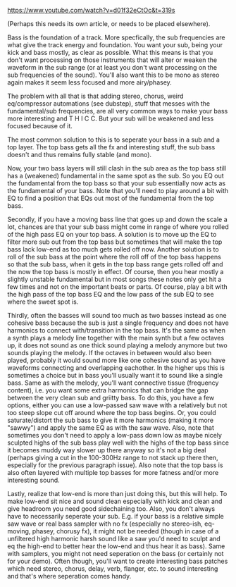 https://www.youtube.com/watch?v=d01f32eCtOc&t=319s

(Perhaps this needs its own article, or needs to be placed elsewhere). 

Bass is the foundation of a track. More specfically, the sub frequencies are what give the track energy and foundation. You want your sub, being your kick and bass mostly, as clear as possible. What this means is that you don't want processing on those instruments that will alter or weaken the waveform in the sub range (or at least you don't want processing on the sub frequencies of the sound). You'll also want this to be mono as stereo again makes it seem less focused and more airy/phasey.  

The problem with all that is that adding stereo, chorus, weird eq/compressor automations (see dubstep), stuff that messes with the fundamental/sub frequencies, are all very common ways to make your bass more interesting and T H I C C. But your sub will be weakened and less focused because of it.

The most common solution to this is to seperate your bass in a sub and a top layer. The top bass gets all the fx and interesting stuff, the sub bass doesn't and thus remains fully stable (and mono). 

Now, your two bass layers will still clash in the sub area as the top bass still has a (weakened) fundamental in the same spot as the sub. So you EQ out the fundamental from the top bass so that your sub essentially now acts as the fundamental of your bass. Note that you'll need to play around a bit with EQ to find a position that EQs out most of the fundamental from the top bass.

Secondly, if you have a moving bass line that goes up and down the scale a lot, chances are that your sub bass might come in range of where you rolled of the high pass EQ on your top bass. A solution is to move up the EQ to filter more sub out from the top bass but sometimes that will make the top bass lack low-end as too much gets rolled off now. Another solution is to roll of the sub bass at the point where the roll off of the top bass happens so that the sub bass, when it gets in the top bass range gets rolled off and the now the top bass is mostly in effect. Of course, then you hear mostly a slightly unstable fundamental but in most songs these notes only get hit a few times and not on the important beats or parts. Of course, play a bit with the high pass of the top bass EQ and the low pass of the sub EQ to see where the sweet spot is.

Thirdly, often the basses will sound too much as two basses instead as one cohesive bass because the sub is just a single frequency and does not have harmonics to connect with/transition in the top bass. It's the same as when a synth plays a melody line together with the main synth but a few octaves up, it does not sound as one thick sound playing a melody anymore but two sounds playing the melody. If the octaves in between would also been played, probably it would sound more like one cohesive sound as you have waveforms connecting and overlapping eachother. In the higher ups this is sometimes a choice but in bass you'll usually want it to sound like a single bass. Same as with the melody, you'll want connective tissue (frequency content), i.e. you want some extra harmonics that can bridge the gap between the very clean sub and griitty bass. To do this, you have a few options, either you can use a low-passed saw wave with a relatively but not too steep slope cut off around where the top bass begins. Or, you could saturate/distort the sub bass to give it more harmonics (making it more "sawwy") and apply the same EQ as with the saw wave. Also, note that sometimes you don't need to apply a low-pass down low as maybe nicely sculpted highs of the sub bass play well with the highs of the top bass since it becomes muddy way slower up there anyway so it's not a big deal (perhaps giving a cut in the 100-300Hz range to not stack up there then, especially for the previous paragraph issue). Also note that the top bass is also often layered with multiple top basses for more fatness and/or more interesting sound.

Lastly, realize that low-end is more than just doing this, but this will help. To make low-end sit nice and sound clean especially with kick and clean and give headroom you need good sidechaining too. Also, you don't always have to necessarily seperate your sub. E.g. if your bass is a relative simple saw wave or real bass sampler with no fx (especially no stereo-ish, eq-moving, phasey, chorusy fx), it might not be needed (though in case of a unfiltered high harmonic harsh sound like a saw you'd need to sculpt and eq the high-end to better hear the low-end and thus hear it as bass). Same with samplers, you might not need seperation on the bass (or certainly not for your demo). Often though,  you'll want to create interesting bass patches which need stereo, chorus, delay, verb, flanger, etc. to sound interesting and that's where seperation comes handy.

